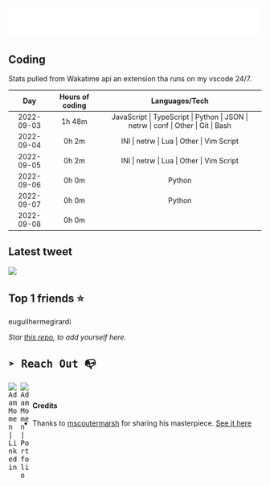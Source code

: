 
![test image size](/assets/welcome_message.gif)

## Coding
Stats pulled from Wakatime api an extension tha runs on my vscode 24/7.

|Day|Hours of coding|Languages/Tech|
|:-:|:-:|:-:|
|2022-09-03|1h 48m|JavaScript &#124; TypeScript &#124; Python &#124; JSON &#124; netrw &#124; conf &#124; Other &#124; Git &#124; Bash|
|2022-09-04|0h 2m|INI &#124; netrw &#124; Lua &#124; Other &#124; Vim Script|
|2022-09-05|0h 2m|INI &#124; netrw &#124; Lua &#124; Other &#124; Vim Script|
|2022-09-06|0h 0m|Python|
|2022-09-07|0h 0m|Python|
|2022-09-08|0h 0m||

## Latest tweet
[<img src="<tweet-image-url>" width="400">](<tweet-url>)

## Top 1 friends ⭐️
euguilhermegirardi

*Star [this repo](https://github.com/AdamMomen/AdamMomen), to add yourself here.*


<samp>

## ➤ Reach Out :mailbox_with_no_mail:

>
  <a href="https://www.linkedin.com/in/adam-momen-99596275/">
     <img align="left" alt="Adam Momen | Linkedin" width="24px" src="./assets/Linkedin.svg" />
   </a>

   <a href="https://adammomen.com/">
     <img align="left" alt="Adam Momen | Portfolio" width="24px" src="./assets/web.svg" />
   </a>

</samp>

<br>

#### Credits
* Thanks to [mscoutermarsh](https://github.com/mscoutermarsh) for sharing his masterpiece. [See it here](https://github.com/mscoutermarsh/mscoutermarsh)
